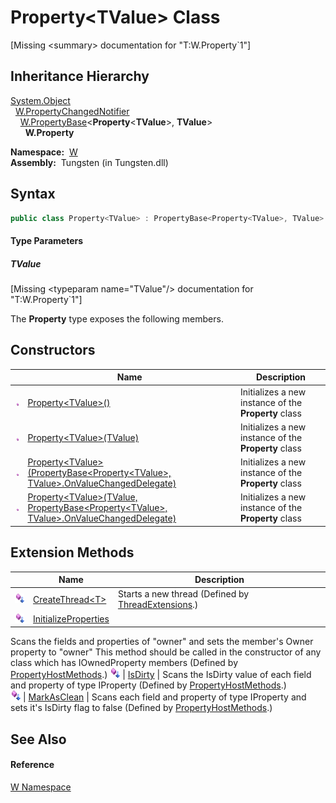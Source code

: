 Property&lt;TValue> Class
=========================
  
[Missing &lt;summary> documentation for "T:W.Property`1"]



Inheritance Hierarchy
---------------------
[System.Object][1]  
  [W.PropertyChangedNotifier][2]  
    [W.PropertyBase][3]&lt;**Property**&lt;**TValue**>, **TValue**>  
      **W.Property<TValue>**  

  **Namespace:**  [W][4]  
  **Assembly:**  Tungsten (in Tungsten.dll)

Syntax
------

```csharp
public class Property<TValue> : PropertyBase<Property<TValue>, TValue>

```

#### Type Parameters

##### *TValue*

[Missing &lt;typeparam name="TValue"/> documentation for "T:W.Property`1"]


The **Property<TValue>** type exposes the following members.


Constructors
------------

                 | Name                                                                                                  | Description                                                  
---------------- | ----------------------------------------------------------------------------------------------------- | ------------------------------------------------------------ 
![Public method] | [Property&lt;TValue>()][5]                                                                            | Initializes a new instance of the **Property<TValue>** class 
![Public method] | [Property&lt;TValue>(TValue)][6]                                                                      | Initializes a new instance of the **Property<TValue>** class 
![Public method] | [Property&lt;TValue>(PropertyBase&lt;Property&lt;TValue>, TValue>.OnValueChangedDelegate)][7]         | Initializes a new instance of the **Property<TValue>** class 
![Public method] | [Property&lt;TValue>(TValue, PropertyBase&lt;Property&lt;TValue>, TValue>.OnValueChangedDelegate)][8] | Initializes a new instance of the **Property<TValue>** class 


Extension Methods
-----------------

                           | Name                       | Description                                                                                                                                                                                                                      
-------------------------- | -------------------------- | -------------------------------------------------------------------------------------------------------------------------------------------------------------------------------------------------------------------------------- 
![Public Extension Method] | [CreateThread&lt;T>][9]    | Starts a new thread (Defined by [ThreadExtensions][10].)                                                                                                                                                                         
![Public Extension Method] | [InitializeProperties][11] | 
Scans the fields and properties of "owner" and sets the member's Owner property to "owner" This method should be called in the constructor of any class which has IOwnedProperty members
 (Defined by [PropertyHostMethods][12].) 
![Public Extension Method] | [IsDirty][13]              | 
Scans the IsDirty value of each field and property of type IProperty
 (Defined by [PropertyHostMethods][12].)                                                                                                                 
![Public Extension Method] | [MarkAsClean][14]          | 
Scans each field and property of type IProperty and sets it's IsDirty flag to false
 (Defined by [PropertyHostMethods][12].)                                                                                                  


See Also
--------

#### Reference
[W Namespace][4]  

[1]: http://msdn.microsoft.com/en-us/library/e5kfa45b
[2]: ../PropertyChangedNotifier/README.md
[3]: ../PropertyBase_2/README.md
[4]: ../README.md
[5]: _ctor.md
[6]: _ctor_1.md
[7]: _ctor_3.md
[8]: _ctor_2.md
[9]: ../../W.Threading/ThreadExtensions/CreateThread__1.md
[10]: ../../W.Threading/ThreadExtensions/README.md
[11]: ../PropertyHostMethods/InitializeProperties.md
[12]: ../PropertyHostMethods/README.md
[13]: ../PropertyHostMethods/IsDirty.md
[14]: ../PropertyHostMethods/MarkAsClean.md
[15]: ../../_icons/Help.png
[Public method]: ../../_icons/pubmethod.gif "Public method"
[Public Extension Method]: ../../_icons/pubextension.gif "Public Extension Method"